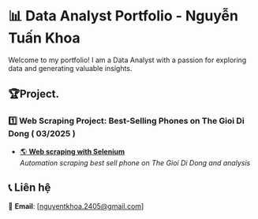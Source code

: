 # 📊 Data Analyst Portfolio - Nguyễn Tuấn Khoa  
Welcome to my portfolio! I am a Data Analyst with a passion for exploring data and generating valuable insights.
## 🏆Project.

### 1️⃣ Web Scraping Project: Best-Selling Phones on The Gioi Di Dong ( 03/2025 )
- [🌎 **Web scraping with Selenium**](https://github.com/nguyentkhoa/Scrap_web_and_analysis)  
  *Automation scraping best sell phone on The Gioi Di Dong and analysis*  
## 📞 Liên hệ  

📧 **Email**: [nguyentkhoa.2405@gmail.com]
